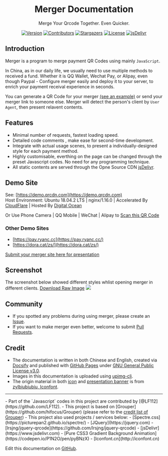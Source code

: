 <h1 align="center">Merger Documentation</h1>
<p align="center">
Merge Your Qrcode Together. Even Quicker.
</p>

<p align="center">
<a href="https://github.com/hifocus/merger/releases"><img alt="Version" src="https://img.shields.io/github/release/hifocus/merger/all.svg?style=flat-square"/></a>
<a href="https://github.com/hifocus/merger/graphs/contributors"><img alt="Contributors" src="https://img.shields.io/github/contributors/hifocus/merger.svg?style=flat-square"/></a>
<a href="https://github.com/hifocus/merger/stargazers"><img alt="Stargazers" src="https://img.shields.io/github/stars/hifocus/merger.svg?style=flat-square"/></a>
<a href="https://github.com/hifocus/merger/blob/master/LICENSE"><img alt="License" src="https://img.shields.io/github/license/hifocus/merger.svg?style=flat-square"/></a>
<a href="https://www.jsdelivr.com/package/gh/hifocus/merger"><img alt="jsDelivr" src="https://data.jsdelivr.com/v1/package/gh/hifocus/merger/badge"/></a>
</p>

## Introduction
Merger is a program to merge payment QR Codes using mainly `JavaScript`.

In China, as in our daily life, we usually need to use muitiple methods to received a fund. Whether it is QQ Wallet, Wechat Pay, or Alipay, even though Paypal - Configure merger easily and deploy it to your server, to enrich your payment receival experience in seconds.

You can generate a QR Code for your merger [(see an example)](https://ae01.alicdn.com/kf/H25acb23448f34427bba3021072797105S.png) or send your merger link to someone else. Merger will detect the person's client by `User Agent`, then present relavent contents.

## Features
- Minimal number of requests, fastest loading speed.
- Detailed code comments , make ease for second-time development.
- Integrate with actual usage scenes, to present a individually-designed style for each payment method.
- Highly customisable, everthing on the page can be changed through the preset Javascript codes. No need for any programming technique.
- All static contents are served through the Opne Source CDN [jsDelivr](https://www.jsdelivr.com).

## Demo Site
See: [https://demo.qrcdn.com](https://demo.qrcdn.com)<br>Host Environment: Ubuntu 18.04.2 LTS | nginx/1.16.0 | Accelerated By [CloudFlare](https://www.cloudflare.com) | Hosted By [Digital Ocean](https://m.do.co/c/37a758514a02)

Or Use Phone Camera | QQ Mobile | WeChat | Alipay to [Scan this QR Code](https://ae01.alicdn.com/kf/H25acb23448f34427bba3021072797105S.png)

### Other Demo Sites
- [https://pay.ryanc.cc](https://pay.ryanc.cc/)
- [https://dora.cat/zs/](https://dora.cat/zs/)

[Submit your merger site here for presentation](https://github.com/hifocus/merger/issues/4)

## Screenshot
The screenshot below showed different styles whlist opening merger in different clients. [Download Raw Image](https://dlc.justhx.com/Screenshot_Original.jpg.direct)
![](https://ae01.alicdn.com/kf/UTB8hFq3KlahduJk43Jaq6zM8FXaR.jpg)

## Community
- If you spotted any problems during using merger, please create an [Issue](https://github.com/hifocus/Merger/issues).
- If you want to make merger even better, welcome to submit  [Pull Requests](https://github.com/hifocus/Merger/pulls).

## Credit
- The documentation is written in both Chinese and English, created via [Docsify](https://docsify.js.org) and published with [GitHub Pages](https://pages.github.com) under [GNU General Public License v3.0](https://github.com/hifocus/merger/blob/master/LICENSE).
- Images in this documentation is uploaded using [upimg-cli](https://github.com/metowolf/upimg-cli).
- The origin material in both [icon](https://github.com/hifocus/merger/blob/gh-pages/themes/merge.png) and [presentation banner](https://github.com/hifocus/merger/blob/gh-pages/themes/banner.psd) is from [zylbiubiubiu, Iconfont](https://www.iconfont.cn/user/detail?uid=724490).
<hr>
- Part of the `Javascript` codes in this project are contributed by [@LF112](https://github.com/LF112).
- This project is based on [Grouper](https://github.com/hifocus/Grouper) (please refer to the <a href="https://github.com/hifocus/Grouper#credit" target="_blank">credit list of Grouper</a>)
- This project also used projects / services below:
  - [Spectre.css](https://picturepan2.github.io/spectre/)
  - [JQuery](https://jquery.com)
  - [lrsjng/jquery-qrcode](https://github.com/lrsjng/jquery-qrcode)
  - [jsDelivr](https://www.jsdelivr.com)
  - [Pure CSS3 Gradient Background Animation](https://codepen.io/P1N2O/pen/pyBNzX)
  - [Iconfont.cn](http://iconfont.cn)


Edit this documentation on [GitHub](https://github.com/hifocus/merger/tree/gh-pages/en-gb).